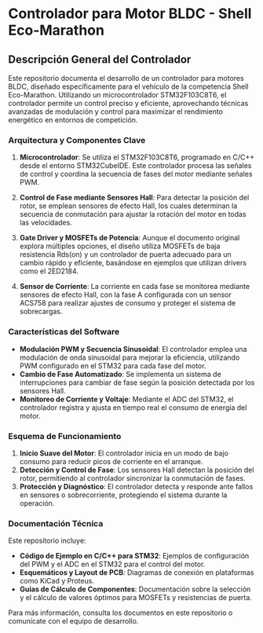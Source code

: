 # Controlador para Motor BLDC - Shell Eco-Marathon

## Descripción General del Controlador

Este repositorio documenta el desarrollo de un controlador para motores BLDC, diseñado específicamente para el vehículo de la competencia Shell Eco-Marathon. Utilizando un microcontrolador STM32F103C8T6, el controlador permite un control preciso y eficiente, aprovechando técnicas avanzadas de modulación y control para maximizar el rendimiento energético en entornos de competición.

### Arquitectura y Componentes Clave

1. **Microcontrolador**: Se utiliza el STM32F103C8T6, programado en C/C++ desde el entorno STM32CubeIDE. Este controlador procesa las señales de control y coordina la secuencia de fases del motor mediante señales PWM.
  
2. **Control de Fase mediante Sensores Hall**: Para detectar la posición del rotor, se emplean sensores de efecto Hall, los cuales determinan la secuencia de conmutación para ajustar la rotación del motor en todas las velocidades.
  
3. **Gate Driver y MOSFETs de Potencia**: Aunque el documento original explora múltiples opciones, el diseño utiliza MOSFETs de baja resistencia Rds(on) y un controlador de puerta adecuado para un cambio rápido y eficiente, basándose en ejemplos que utilizan drivers como el 2ED2184.
  
4. **Sensor de Corriente**: La corriente en cada fase se monitorea mediante sensores de efecto Hall, con la fase A configurada con un sensor ACS758 para realizar ajustes de consumo y proteger el sistema de sobrecargas.

### Características del Software

- **Modulación PWM y Secuencia Sinusoidal**: El controlador emplea una modulación de onda sinusoidal para mejorar la eficiencia, utilizando PWM configurado en el STM32 para cada fase del motor.
- **Cambio de Fase Automatizado**: Se implementa un sistema de interrupciones para cambiar de fase según la posición detectada por los sensores Hall.
- **Monitoreo de Corriente y Voltaje**: Mediante el ADC del STM32, el controlador registra y ajusta en tiempo real el consumo de energía del motor.

### Esquema de Funcionamiento

1. **Inicio Suave del Motor**: El controlador inicia en un modo de bajo consumo para reducir picos de corriente en el arranque.
2. **Detección y Control de Fase**: Los sensores Hall detectan la posición del rotor, permitiendo al controlador sincronizar la conmutación de fases.
3. **Protección y Diagnóstico**: El controlador detecta y responde ante fallos en sensores o sobrecorriente, protegiendo el sistema durante la operación.

### Documentación Técnica

Este repositorio incluye:
- **Código de Ejemplo en C/C++ para STM32**: Ejemplos de configuración del PWM y el ADC en el STM32 para el control del motor.
- **Esquemáticos y Layout de PCB**: Diagramas de conexión en plataformas como KiCad y Proteus.
- **Guías de Cálculo de Componentes**: Documentación sobre la selección y el cálculo de valores óptimos para MOSFETs y resistencias de puerta.

Para más información, consulta los documentos en este repositorio o comunícate con el equipo de desarrollo.
